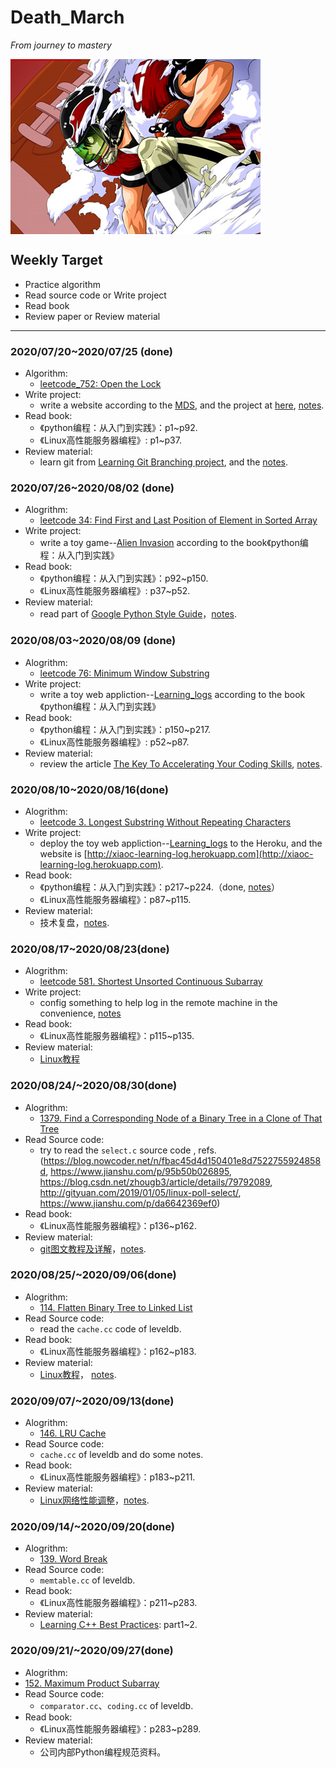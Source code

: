 # Death_March
*From journey to mastery*

<img src="./pic/eyeshield_21.jpg" alt="eyeshield_21" align=center>

## Weekly Target
* Practice algorithm
* Read source code or Write project
* Read book
* Review paper or Review material
****

### 2020/07/20~2020/07/25 (done)
* Algorithm:
	* [leetcode_752: Open the Lock](./algorithm/leetcode/leetcode_752.md)
* Write project:
	* write a website according to the [MDS](https://developer.mozilla.org/zh-CN/docs/Learn/Getting_started_with_the_web), and the project at [here](https://github.com/Xiaoccer/Xiaoccer.github.io), [notes](./cs-note/web/web_site/note.md).
* Read book:
	*  《python编程：从入门到实践》：p1~p92.
	*  《Linux高性能服务器编程》: p1~p37.
* Review material:
	* learn git from [ Learning Git Branching project](https://learngitbranching.js.org/?locale=zh_CN), and the [notes](./tools/git_notes/git.md).

### 2020/07/26~2020/08/02 (done)
* Alogrithm:
	* [leetcode 34: Find First and Last Position of Element in Sorted Array](./algorithm/leetcode/leetcode_34.md)
* Write project:
	* write a toy game--[Alien Invasion](https://github.com/Xiaoccer/Python-Crash-Course-Projects/tree/master/Alien_Game) according to the book《python编程：从入门到实践》
* Read book:
	*  《python编程：从入门到实践》：p92~p150.
	*  《Linux高性能服务器编程》: p37~p52.
* Review material:
	* read part of [Google Python Style Guide](https://github.com/google/styleguide/blob/gh-pages/pyguide.md)，[notes](./cs-note/python/google_style_guide.md).

### 2020/08/03~2020/08/09 (done)
* Alogrithm:
	* [leetcode 76: Minimum Window Substring](./algorithm/leetcode/leetcode_76.md)
* Write project:
	* write a toy web appliction--[Learning_logs](https://github.com/Xiaoccer/Python-Crash-Course-Projects/tree/master/learning_log) according to the book《python编程：从入门到实践》
* Read book:
	*  《python编程：从入门到实践》：p150~p217.
	*  《Linux高性能服务器编程》: p52~p87.
* Review material:
	* review the article  [The Key To Accelerating Your Coding Skills](http://blog.thefirehoseproject.com/posts/learn-to-code-and-be-self-reliant/), [notes](./cs-note/notes.md).


### 2020/08/10~2020/08/16(done)
* Alogrithm:
	* [leetcode 3. Longest Substring Without Repeating Characters](./algorithm/leetcode/leetcode_3.md)
* Write project:
	* deploy the toy web appliction--[Learning_logs](https://github.com/Xiaoccer/Python-Crash-Course-Projects/tree/master/learning_log) to the Heroku, and the website is [http://xiaoc-learning-log.herokuapp.com](http://xiaoc-learning-log.herokuapp.com).
* Read book:
	* 《python编程：从入门到实践》：p217~p224.（done, [notes](./cs-note/python/python_notes.md)）
	* 《Linux高性能服务器编程》：p87~p115.
* Review material:
	* 技术复盘，[notes](./cs-note/notes.md).

### 2020/08/17~2020/08/23(done)
* Alogrithm:
	* [leetcode 581. Shortest Unsorted Continuous Subarray](./algorithm/leetcode/leetcode_581.md)
* Write project:
	* config something to help log in the remote machine in the convenience, [notes](./cs-note/config_notes.md)
* Read book:
	* 《Linux高性能服务器编程》：p115~p135.
* Review material:
	* [Linux教程](https://www.w3cschool.cn/linux/)

### 2020/08/24/~2020/08/30(done)
* Alogrithm:
	* [1379. Find a Corresponding Node of a Binary Tree in a Clone of That Tree](./algorithm/leetcode/leetcode_1379.md)
* Read Source code:
	* try to read the `select.c` source code , refs.(https://blog.nowcoder.net/n/fbac45d4d150401e8d7522755924858d, https://www.jianshu.com/p/95b50b026895, 
https://blog.csdn.net/zhougb3/article/details/79792089,
http://gityuan.com/2019/01/05/linux-poll-select/,
https://www.jianshu.com/p/da6642369ef0)
* Read book:
	* 《Linux高性能服务器编程》：p136~p162.
* Review material:
	* [git图文教程及详解](https://www.jianshu.com/p/1b65ed31da97)，[notes](./tools/git_notes/git.md).

### 2020/08/25/~2020/09/06(done)
* Alogrithm:
	* [114. Flatten Binary Tree to Linked List](./algorithm/leetcode/leetcode_114.md)
* Read Source code:
	* read the `cache.cc` code of leveldb. 
* Read book:
	* 《Linux高性能服务器编程》：p162~p183.
* Review material:
	* [Linux教程](https://www.w3cschool.cn/linux/)， [notes](./cs-note/linux/《linux教程》.md).

### 2020/09/07/~2020/09/13(done)
* Alogrithm:
  * [146. LRU Cache](./algorithm/leetcode/leetcode_146.md)
* Read Source code:
	* `cache.cc` of leveldb and do some notes.
* Read book:
	* 《Linux高性能服务器编程》：p183~p211.
* Review material:
	* [Linux网络性能调整](zorrozou.github.io)，[notes](./cs-note/linux/linux网络性能调整.md).

### 2020/09/14/~2020/09/20(done)
* Alogrithm:
  * [139. Word Break](./algorithm/leetcode/leetcode_139.md)
* Read Source code:
	* `memtable.cc` of leveldb.
* Read book:
	* 《Linux高性能服务器编程》：p211~p283.
* Review material:
	* [Learning C++ Best Practices](https://www.oreilly.com/library/view/learning-c-best/): part1~2.

### 2020/09/21/~2020/09/27(done)
*  Alogrithm:
  *  [152. Maximum Product Subarray](./algorithm/leetcode/leetcode_152_.md)
*  Read Source code:
	* `comparator.cc`、`coding.cc` of leveldb.
*  Read book:
	* 《Linux高性能服务器编程》：p283~p289.
* Review material:
	* 公司内部Python编程规范资料。



